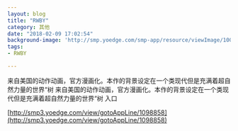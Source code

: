 ```yaml
---
layout: blog
title: "RWBY"
category: 其他
date: "2018-02-09 17:02:54"
background-image: 'http://smp.yoedge.com/smp-app/resource/viewImage/1003018appline.png'
tags:
- RWBY

---
```

来自美国的动作动画，官方漫画化。本作的背景设定在一个类现代但是充满着超自然力量的世界“树
来自美国的动作动画，官方漫画化。本作的背景设定在一个类现代但是充满着超自然力量的世界“树
入口

[http://smp3.yoedge.com/view/gotoAppLine/1098858](http://smp3.yoedge.com/view/gotoAppLine/1098858)

        
